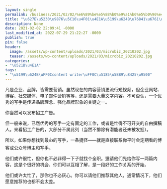 ```yaml
---
layout: single
permalink: /business/2021/02/02/%e6%89%be%e5%88%b0%e9%a1%b6%e5%b0%96%e4%bc%81%e4%b8%9a%e5%86%99%e6%89%8b%e7%9a%841%e6%9d%a1%e6%8d%b7%e5%be%84/
title: "\u627E\u5230\u9876\u5C16\u4F01\u4E1A\u5199\u624B\u76841\u6761\u6377\u5F84"
description: None
date: 2021-02-02 22:09:41 -0000
last_modified_at: 2022-07-29 21:22:27 -0000
publish: true
pin: false
header:
  image: /assets/wp-content/uploads/2021/03/microbiz_20210202.jpg
  teaser: /assets/wp-content/uploads/2021/03/microbiz_20210202.jpg
categories:
- "\u521B\u4E1A"
tags:
- "\u5199\u624B\uFF0Ccontent writer\uFF0C\u5185\u5BB9\u8425\u9500"
---
```

凡是企业、品牌，皆需要营销。虽然现在的内容营销更流行短视频，但企业网站、博客、社交媒体、电子邮件营销等等，还是需要大量文字内容。不可否认，一个优秀的写手是传递品牌理念、强化品牌形象的关键之一。

你当然可以发布招工广告。

但一般来说，已然优秀的写手一定有固定的工作，或者是忙得不可开交的自由撰稿人。来看招工广告的，大部分不属此列（当然不排除有潜能者还未被发掘）。

所以，如果你想找到最👍的写手，一条捷径——就是直接联系你平时会定期看的博客或公众号博主和写手。

他们或许很忙，但你也不必非得一下子就找个全职。邀请他们先给你写一两篇内容，这是个很好的机会，你们可以互相了解，是一段好的工作关系的开始。

他们或许太忙了，那你也不必灰心。你可以请他们推荐其他人，通常情况下，他们愿意推荐的也都不会太差。
